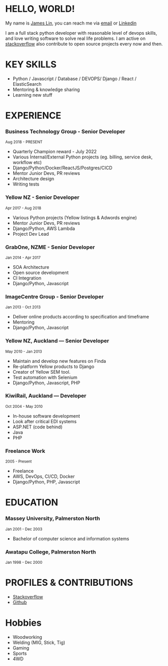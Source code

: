 # HELLO, WORLD!
My name is [James Lin](https://james.lin.nz), you can reach me via [email](mailto:james@lin.nz) or [Linkedin](https://www.linkedin.com/in/james-lin-nz/)

I am a full stack python developer with reasonable level of devops skills, and love writing software to solve real life problems. I am active on [stackoverflow](https://stackoverflow.com/users/342553/james-lin?tab=profile) also contribute to open source projects every now and then.

# KEY SKILLS
  - Python / Javascript / Database / DEVOPS/ Django / React / ElasticSearch
  - Mentoring & knowledge sharing
  - Learning new stuff

# EXPERIENCE

### Business Technology Group - Senior Developer
<sup>Aug 2018 - PRESENT</sup>
  - Quarterly Champion reward - July 2022
  - Various Internal/External Python projects (eg. billing, service desk, workflow etc)
  - Django/Python/Docker/ReactJS/Postgres/CICD
  - Mentor Junior Devs, PR reviews
  - Architecture design
  - Writing tests

### Yellow NZ - Senior Developer
<sup>Apr 2017 - Aug 2018</sup>
  - Various Python projects (Yellow listings & Adwords engine)
  - Mentor Junior Devs, PR reviews
  - Django/Python, AWS Lambda
  - Project Dev Lead

### GrabOne, NZME - Senior Developer
<sup>Jan 2014 - Apr 2017</sup>
  - SOA Architecture 
  - Open source development
  - CI Integration
  - Django/Python, Javascript

### ImageCentre Group - Senior Developer
<sup>Jan 2013 - Oct 2013</sup>
  - Deliver online products according to specification and timeframe
  - Mentoring
  - Django/Python, Javascript

### Yellow NZ, Auckland — Senior Developer
<sup>May 2010 - Jan 2013</sup>
  - Maintain and develop new features on Finda
  - Re-platform Yellow products to Django
  - Creator of Yellow SEM tool.
  - Test automation with Selenium
  - Django/Python, Javascript, PHP

### KiwiRail, Auckland — Developer
<sup>Oct 2004 - May 2010</sup>
  - In-house software development
  - Look after critical EDI systems
  - ASP.NET (code behind)
  - Java
  - PHP

### Freelance Work
<sup>2005 - Present</sup>
  - Freelance
  - AWS, DevOps, CI/CD, Docker
  - Django/Python, PHP, Javascript

# EDUCATION
### Massey University, Palmerston North 
<sup>Jan 2001 - Dec 2003</sup>
  - Bachelor of computer science and information systems

### Awatapu College, Palmerston North
<sup>Jan 1998 - Dec  2000</sup>

# PROFILES & CONTRIBUTIONS
- [Stackoverflow](https://stackoverflow.com/users/342553/james-lin)
- [Github](https://github.com/variable)

# Hobbies
- Woodworking
- Welding (MIG, Stick, Tig)
- Gaming
- Sports
- 4WD
